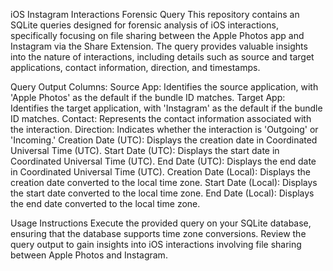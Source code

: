 iOS Instagram Interactions Forensic Query
This repository contains an SQLite queries designed for forensic analysis of iOS interactions, specifically focusing on file sharing between the Apple Photos app and Instagram via the Share Extension. The query provides valuable insights into the nature of interactions, including details such as source and target applications, contact information, direction, and timestamps.


Query Output Columns:
Source App: Identifies the source application, with 'Apple Photos' as the default if the bundle ID matches.
Target App: Identifies the target application, with 'Instagram' as the default if the bundle ID matches.
Contact: Represents the contact information associated with the interaction.
Direction: Indicates whether the interaction is 'Outgoing' or 'Incoming.'
Creation Date (UTC): Displays the creation date in Coordinated Universal Time (UTC).
Start Date (UTC): Displays the start date in Coordinated Universal Time (UTC).
End Date (UTC): Displays the end date in Coordinated Universal Time (UTC).
Creation Date (Local): Displays the creation date converted to the local time zone.
Start Date (Local): Displays the start date converted to the local time zone.
End Date (Local): Displays the end date converted to the local time zone.




Usage Instructions
Execute the provided query on your SQLite database, ensuring that the database supports time zone conversions.
Review the query output to gain insights into iOS interactions involving file sharing between Apple Photos and Instagram.